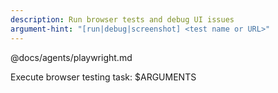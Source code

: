 ```yaml
---
description: Run browser tests and debug UI issues
argument-hint: "[run|debug|screenshot] <test name or URL>"
---
```


@docs/agents/playwright.md

Execute browser testing task: $ARGUMENTS